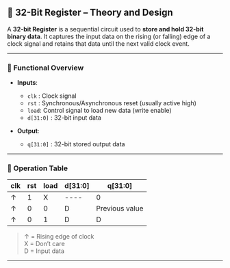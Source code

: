 ## 🧮 32-Bit Register – Theory and Design

A **32-bit Register** is a sequential circuit used to **store and hold 32-bit binary data**. It captures the input data on the rising (or falling) edge of a clock signal and retains that data until the next valid clock event.

---

### 🧠 Functional Overview

- **Inputs**:
  - `clk` : Clock signal
  - `rst` : Synchronous/Asynchronous reset (usually active high)
  - `load`: Control signal to load new data (write enable)
  - `d[31:0]` : 32-bit input data

- **Output**:
  - `q[31:0]` : 32-bit stored output data

---

### 🔁 Operation Table

| clk | rst | load | d[31:0]       | q[31:0]       |
|-----|-----|------|----------------|----------------|
| ↑   |  1  |  X   | ----           | 0              |
| ↑   |  0  |  0   | D              | Previous value |
| ↑   |  0  |  1   | D              | D              |

> ↑ = Rising edge of clock  
> X = Don’t care  
> D = Input data

---
